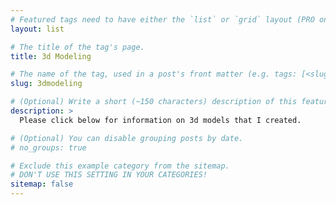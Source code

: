 ```yaml
---
# Featured tags need to have either the `list` or `grid` layout (PRO only).
layout: list

# The title of the tag's page.
title: 3d Modeling

# The name of the tag, used in a post's front matter (e.g. tags: [<slug>]).
slug: 3dmodeling

# (Optional) Write a short (~150 characters) description of this featured tag.
description: >
  Please click below for information on 3d models that I created.

# (Optional) You can disable grouping posts by date.
# no_groups: true

# Exclude this example category from the sitemap.
# DON'T USE THIS SETTING IN YOUR CATEGORIES!
sitemap: false
---
```

